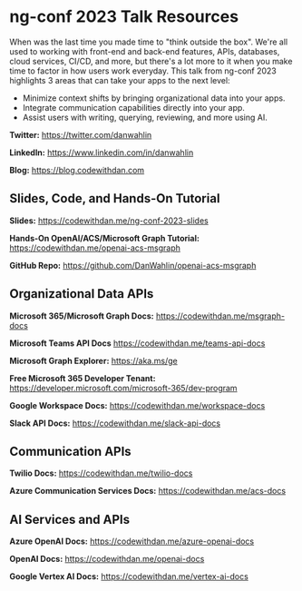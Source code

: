 # ng-conf 2023 Talk Resources

When was the last time you made time to "think outside the box". We're all used to working with front-end and back-end features, APIs, databases, cloud services, CI/CD, and more, but there's a lot more to it when you make time to factor in how users work everyday. This talk from ng-conf 2023 highlights 3 areas that can take your apps to the next level:

- Minimize context shifts by bringing organizational data into your apps.
- Integrate communication capabilities directly into your app.​
- Assist users with writing, querying, reviewing, and more using AI.

**Twitter:** https://twitter.com/danwahlin

**LinkedIn:** https://www.linkedin.com/in/danwahlin

**Blog:** https://blog.codewithdan.com

## Slides, Code, and Hands-On Tutorial

**Slides:**  https://codewithdan.me/ng-conf-2023-slides

**Hands-On OpenAI/ACS/Microsoft Graph Tutorial:** https://codewithdan.me/openai-acs-msgraph

**GitHub Repo:** https://github.com/DanWahlin/openai-acs-msgraph

## Organizational Data APIs

**Microsoft 365/Microsoft Graph Docs:** https://codewithdan.me/msgraph-docs​

**Microsoft Teams API Docs** https://codewithdan.me/teams-api-docs​

**Microsoft Graph Explorer:** https://aka.ms/ge

**Free Microsoft 365 Developer Tenant:** https://developer.microsoft.com/microsoft-365/dev-program

**Google Workspace Docs:** https://codewithdan.me/workspace-docs

**Slack API Docs:** https://codewithdan.me/slack-api-docs​

## Communication APIs

**Twilio Docs:** https://codewithdan.me/twilio-docs

**Azure Communication Services Docs:** https://codewithdan.me/acs-docs

## AI Services and APIs

**Azure OpenAI Docs:** https://codewithdan.me/azure-openai-docs

**OpenAI Docs:** https://codewithdan.me/openai-docs

**Google Vertex AI Docs:** https://codewithdan.me/vertex-ai-docs
